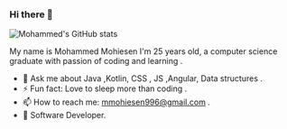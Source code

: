 ### Hi there 👋

<!--
**mmohiesen96/mmohiesen96** is a ✨ _special_ ✨ repository because its `README.md` (this file) appears on your GitHub profile.

Here are some ideas to get you started:

- 🔭 I’m currently working on ...
- 🌱 I’m currently learning ...
- 👯 I’m looking to collaborate on ...
- 🤔 I’m looking for help with ...
- 💬 Ask me about ...
- 📫 How to reach me: ...
- 😄 Pronouns: ...
- ⚡ Fun fact: ...
-->

![Mohammed's GitHub stats](https://github-readme-stats.vercel.app/api?username=mmohiesen96&show_icons=true&theme=chartreuse-dark)
<!-- [![Top Langs](https://github-readme-stats.vercel.app/api/top-langs/?username=mmohiesen96)](https://github.com/mmohiesen96/github-readme-stats&theme=chartreuse-dark) -->
My name is Mohammed Mohiesen I'm 25 years old, a computer science graduate
with passion of coding and learning .

- 💬 Ask me about Java ,Kotlin, CSS , JS ,Angular, Data structures .
- ⚡ Fun fact: Love to sleep more than coding .
- 📫 How to reach me: mmohiesen996@gmail.com .
- 🌱 Software Developer.
